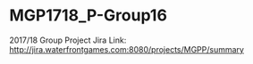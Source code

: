 # MGP1718_P-Group16
2017/18 Group Project
Jira Link: http://jira.waterfrontgames.com:8080/projects/MGPP/summary
